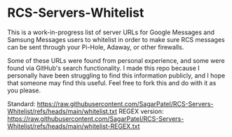 # RCS-Servers-Whitelist
 This is a work-in-progress list of server URLs for Google Messages and Samsung Messages users to whitelist in order to make sure RCS messages can be sent through your Pi-Hole, Adaway, or other firewalls.

Some of these URLs were found from personal experience, and some were found via GitHub's search functionality. I made this repo because I personally have been struggling to find this information publicly, and I hope that someone may find this useful. Feel free to fork this and do with it as you please.

Standard: https://raw.githubusercontent.com/SagarPateI/RCS-Servers-Whitelist/refs/heads/main/whitelist.txt
REGEX version: https://raw.githubusercontent.com/SagarPateI/RCS-Servers-Whitelist/refs/heads/main/whitelist-REGEX.txt

